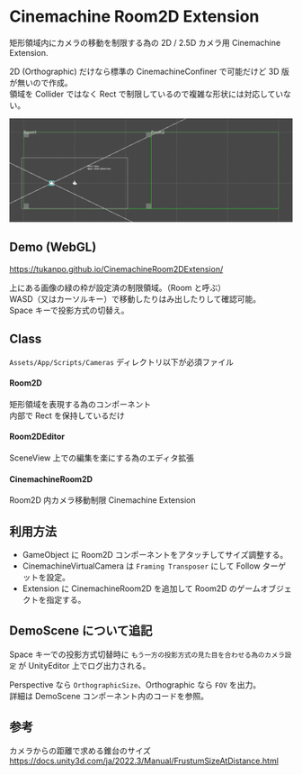 # Cinemachine Room2D Extension

矩形領域内にカメラの移動を制限する為の 2D / 2.5D カメラ用 Cinemachine Extension.  

2D (Orthographic) だけなら標準の CinemachineConfiner で可能だけど 3D 版が無いので作成。  
領域を Collider ではなく Rect で制限しているので複雑な形状には対応していない。

![image01](docs/images/image01.png)

## Demo (WebGL)

https://tukanpo.github.io/CinemachineRoom2DExtension/

上にある画像の緑の枠が設定済の制限領域。（Room と呼ぶ）  
WASD（又はカーソルキー）で移動したりはみ出したりして確認可能。  
Space キーで投影方式の切替え。 

## Class

`Assets/App/Scripts/Cameras` ディレクトリ以下が必須ファイル

#### Room2D
矩形領域を表現する為のコンポーネント  
内部で Rect を保持しているだけ

#### Room2DEditor
SceneView 上での編集を楽にする為のエディタ拡張  

#### CinemachineRoom2D
Room2D 内カメラ移動制限 Cinemachine Extension

## 利用方法
- GameObject に Room2D コンポーネントをアタッチしてサイズ調整する。
- CinemachineVirtualCamera は `Framing Transposer` にして Follow ターゲットを設定。
- Extension に CinemachineRoom2D を追加して Room2D のゲームオブジェクトを指定する。  

## DemoScene について追記

Space キーでの投影方式切替時に `もう一方の投影方式の見た目を合わせる為のカメラ設定` が UnityEditor 上でログ出力される。

Perspective なら `OrthographicSize`、Orthographic なら `FOV` を出力。  
詳細は DemoScene コンポーネント内のコードを参照。  

## 参考
カメラからの距離で求める錐台のサイズ  
https://docs.unity3d.com/ja/2022.3/Manual/FrustumSizeAtDistance.html
